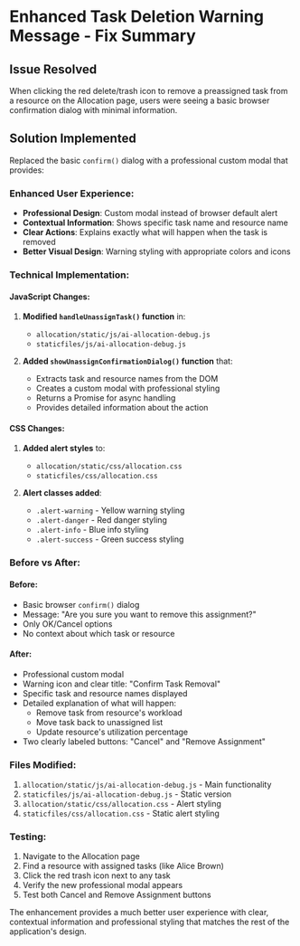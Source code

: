 # Enhanced Task Deletion Warning Message - Fix Summary

## Issue Resolved
When clicking the red delete/trash icon to remove a preassigned task from a resource on the Allocation page, users were seeing a basic browser confirmation dialog with minimal information.

## Solution Implemented
Replaced the basic `confirm()` dialog with a professional custom modal that provides:

### Enhanced User Experience:
- **Professional Design**: Custom modal instead of browser default alert
- **Contextual Information**: Shows specific task name and resource name
- **Clear Actions**: Explains exactly what will happen when the task is removed
- **Better Visual Design**: Warning styling with appropriate colors and icons

### Technical Implementation:

#### JavaScript Changes:
1. **Modified `handleUnassignTask()` function** in:
   - `allocation/static/js/ai-allocation-debug.js`
   - `staticfiles/js/ai-allocation-debug.js`

2. **Added `showUnassignConfirmationDialog()` function** that:
   - Extracts task and resource names from the DOM
   - Creates a custom modal with professional styling
   - Returns a Promise for async handling
   - Provides detailed information about the action

#### CSS Changes:
1. **Added alert styles** to:
   - `allocation/static/css/allocation.css`
   - `staticfiles/css/allocation.css`

2. **Alert classes added**:
   - `.alert-warning` - Yellow warning styling
   - `.alert-danger` - Red danger styling
   - `.alert-info` - Blue info styling
   - `.alert-success` - Green success styling

### Before vs After:

#### Before:
- Basic browser `confirm()` dialog
- Message: "Are you sure you want to remove this assignment?"
- Only OK/Cancel options
- No context about which task or resource

#### After:
- Professional custom modal
- Warning icon and clear title: "Confirm Task Removal"
- Specific task and resource names displayed
- Detailed explanation of what will happen:
  - Remove task from resource's workload
  - Move task back to unassigned list
  - Update resource's utilization percentage
- Two clearly labeled buttons: "Cancel" and "Remove Assignment"

### Files Modified:
1. `allocation/static/js/ai-allocation-debug.js` - Main functionality
2. `staticfiles/js/ai-allocation-debug.js` - Static version
3. `allocation/static/css/allocation.css` - Alert styling
4. `staticfiles/css/allocation.css` - Static alert styling

### Testing:
1. Navigate to the Allocation page
2. Find a resource with assigned tasks (like Alice Brown)
3. Click the red trash icon next to any task
4. Verify the new professional modal appears
5. Test both Cancel and Remove Assignment buttons

The enhancement provides a much better user experience with clear, contextual information and professional styling that matches the rest of the application's design.
